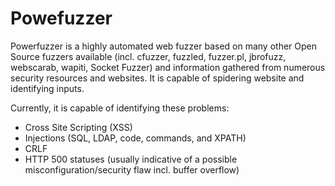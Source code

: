 # Powefuzzer

Powerfuzzer is a highly automated web fuzzer based on many other Open Source 
fuzzers available (incl. cfuzzer, fuzzled, fuzzer.pl, jbrofuzz, webscarab, 
wapiti, Socket Fuzzer) and information gathered from numerous security resources
and websites. It is capable of spidering website and identifying inputs.

Currently, it is capable of identifying these problems:
- Cross Site Scripting (XSS)
- Injections (SQL, LDAP, code, commands, and XPATH)
- CRLF
- HTTP 500 statuses (usually indicative of a possible misconfiguration/security
flaw incl. buffer overflow)


